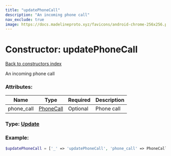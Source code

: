 ```yaml
---
title: "updatePhoneCall"
description: "An incoming phone call"
nav_exclude: true
image: https://docs.madelineproto.xyz/favicons/android-chrome-256x256.png
---
```

# Constructor: updatePhoneCall  
[Back to constructors index](index.md)



An incoming phone call

### Attributes:

| Name     |    Type       | Required | Description |
|----------|---------------|----------|-------------|
|phone\_call|[PhoneCall](../types/PhoneCall.md) | Optional|Phone call|



### Type: [Update](../types/Update.md)


### Example:

```php
$updatePhoneCall = ['_' => 'updatePhoneCall', 'phone_call' => PhoneCall];
```  
